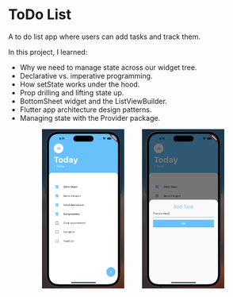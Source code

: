 # ToDo List


A to do list app where users can add tasks and track them.

In this project, I learned:
- Why we need to manage state across our widget tree.
- Declarative vs. imperative programming.
- How setState works under the hood.
- Prop drilling and lifting state up.
- BottomSheet widget and the ListViewBuilder.
- Flutter app architecture design patterns.
- Managing state with the Provider package.


<p align="center">
  <img alt="Light" src="demo.png" width="33%">
&nbsp; &nbsp; &nbsp; &nbsp;
  <img alt="Dark" src="demo2.png" width="33%">
</p>

